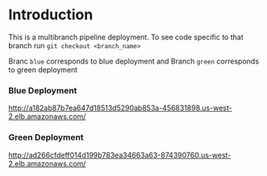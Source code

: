 # Introduction
This is a multibranch pipeline deployment. To see code specific to that branch run `git checkout <branch_name>`

Branc `blue` corresponds to blue deployment
and 
Branch `green` corresponds to green deployment


### Blue Deployment
http://a182ab87b7ea647d18513d5290ab853a-456831898.us-west-2.elb.amazonaws.com/

### Green Deployment
http://ad266cfdeff014d199b783ea34663a63-874390760.us-west-2.elb.amazonaws.com/


